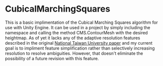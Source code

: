 # CubicalMarchingSquares
This is a basic implimentation of the Cubical Marching Squares algorithm for use with Unity Engine. It can be used in a project by simply including the namespace and calling the method CMS.ContourMesh with the desired heightmap. As of yet it lacks any of the adaptive resolution features described in the original [National Taiwan University paper](https://graphics.cmlab.csie.ntu.edu.tw/CMS/) and my current goal is to impliment feature simplification rather than selectively increasing resolution to resolve ambiguities. However, that doesn't eliminate the possibility of a future revision with this
feature.
